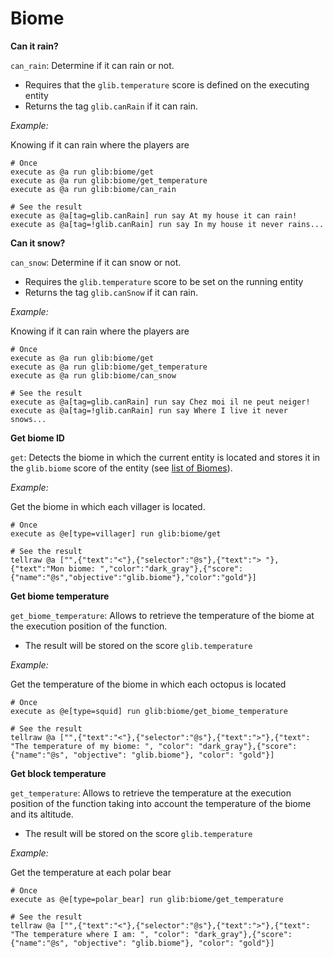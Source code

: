 # Biome

**Can it rain?**

`can_rain`: Determine if it can rain or not.
* Requires that the `glib.temperature` score is defined on the executing entity
* Returns the tag `glib.canRain` if it can rain.

*Example:*

Knowing if it can rain where the players are
```
# Once
execute as @a run glib:biome/get
execute as @a run glib:biome/get_temperature
execute as @a run glib:biome/can_rain

# See the result
execute as @a[tag=glib.canRain] run say At my house it can rain!
execute as @a[tag=!glib.canRain] run say In my house it never rains...
```

**Can it snow?**

`can_snow`: Determine if it can snow or not.
* Requires the `glib.temperature` score to be set on the running entity
* Returns the tag `glib.canSnow` if it can rain.

*Example:*

Knowing if it can rain where the players are
```
# Once
execute as @a run glib:biome/get
execute as @a run glib:biome/get_temperature
execute as @a run glib:biome/can_snow

# See the result
execute as @a[tag=glib.canRain] run say Chez moi il ne peut neiger!
execute as @a[tag=!glib.canRain] run say Where I live it never snows...
```

**Get biome ID**

`get`: Detects the biome in which the current entity is located and stores it in the `glib.biome` score of the entity (see [list of Biomes](https://glib-core.readthedocs.io//Biome_ID)).

*Example:*

Get the biome in which each villager is located.
```
# Once
execute as @e[type=villager] run glib:biome/get

# See the result
tellraw @a ["",{"text":"<"},{"selector":"@s"},{"text":"> "},{"text":"Mon biome: ","color":"dark_gray"},{"score":{"name":"@s","objective":"glib.biome"},"color":"gold"}]
```

**Get biome temperature**

`get_biome_temperature`: Allows to retrieve the temperature of the biome at the execution position of the function.
* The result will be stored on the score `glib.temperature`
  
*Example:*

Get the temperature of the biome in which each octopus is located
```
# Once
execute as @e[type=squid] run glib:biome/get_biome_temperature

# See the result
tellraw @a ["",{"text":"<"},{"selector":"@s"},{"text":">"},{"text": "The temperature of my biome: ", "color": "dark_gray"},{"score":{"name":"@s", "objective": "glib.biome"}, "color": "gold"}]
```

**Get block temperature**

`get_temperature`: Allows to retrieve the temperature at the execution position of the function taking into account the temperature of the biome and its altitude.
* The result will be stored on the score `glib.temperature`

*Example:*

Get the temperature at each polar bear
```
# Once
execute as @e[type=polar_bear] run glib:biome/get_temperature

# See the result
tellraw @a ["",{"text":"<"},{"selector":"@s"},{"text":">"},{"text": "The temperature where I am: ", "color": "dark_gray"},{"score":{"name":"@s", "objective": "glib.biome"}, "color": "gold"}]
```